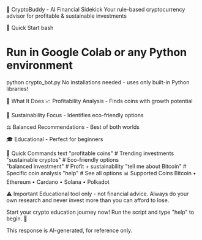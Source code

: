 🤖 CryptoBuddy - AI Financial Sidekick
Your rule-based cryptocurrency advisor for profitable & sustainable investments

🚀 Quick Start
bash
# Run in Google Colab or any Python environment
python crypto_bot.py
No installations needed - uses only built-in Python libraries!

💬 What It Does
📈 Profitability Analysis - Finds coins with growth potential

🌱 Sustainability Focus - Identifies eco-friendly options

⚖️ Balanced Recommendations - Best of both worlds

🎓 Educational - Perfect for beginners

🎯 Quick Commands
text
"profitable coins"       # Trending investments
"sustainable cryptos"    # Eco-friendly options  
"balanced investment"    # Profit + sustainability
"tell me about Bitcoin"  # Specific coin analysis
"help"                   # See all options
📊 Supported Coins
Bitcoin • Ethereum • Cardano • Solana • Polkadot

⚠️ Important
Educational tool only - not financial advice. Always do your own research and never invest more than you can afford to lose.

Start your crypto education journey now! Run the script and type "help" to begin. 🚀

This response is AI-generated, for reference only.
